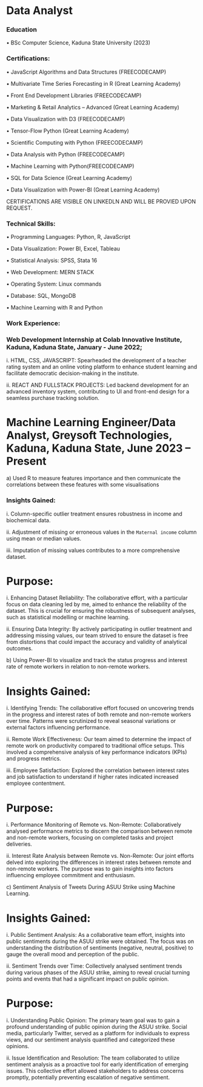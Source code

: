 # Data Analyst

### Education
•	BSc Computer Science, Kaduna State University (2023)

### Certifications:
•	JavaScript Algorithms and Data Structures (FREECODECAMP)

•	Multivariate Time Series Forecasting in R (Great Learning Academy)

•	Front End Development Libraries (FREECODECAMP)

•	Marketing & Retail Analytics – Advanced (Great Learning Academy)

•	Data Visualization with D3 (FREECODECAMP)

•	Tensor-Flow Python (Great Learning Academy)

•	Scientific Computing with Python (FREECODECAMP)

•	Data Analysis with Python (FREECODECAMP)

•	Machine Learning with Python(FREECODECAMP)

•	SQL for Data Science (Great Learning Academy)

•	Data Visualization with Power-BI (Great Learning Academy)

CERTIFICATIONS ARE VISIBLE ON LINKEDLN AND WILL BE PROVIED UPON REQUEST.

### Technical Skills:
•	Programming Languages: Python, R, JavaScript

•	Data Visualization: Power BI, Excel, Tableau

•	Statistical Analysis: SPSS, Stata 16

•	Web Development: MERN STACK

•	Operating System: Linux commands

•	Database: SQL, MongoDB

•	Machine Learning with R and Python

### Work Experience:
### Web Development Internship at Colab Innovative Institute, Kaduna, Kaduna State, January - June 2022; 

  i.	HTML, CSS, JAVASCRIPT: Spearheaded the development of a teacher rating system and an online voting platform to enhance student learning and facilitate democratic decision-making in the institute.
  
  ii.	REACT AND FULLSTACK PROJECTS: Led backend development for an advanced inventory system, contributing to UI and front-end design for a seamless purchase tracking solution.
  
# Machine Learning Engineer/Data Analyst, Greysoft Technologies,  Kaduna, Kaduna State, June 2023 – Present

  a)	Used R to measure features importance and then communicate the correlations between these features with some visualisations
### Insights Gained:
   i.	Column-specific outlier treatment ensures robustness in income and biochemical data.
   
   ii.	Adjustment of missing or erroneous values in the `Maternal income` column using mean or median values.
   
   iii.	Imputation of missing values contributes to a more comprehensive dataset.
# Purpose:
  i.	Enhancing Dataset Reliability: The collaborative effort, with a particular focus on data cleaning led by me, aimed to enhance the reliability of the dataset. This is crucial for ensuring the robustness of subsequent analyses, such as statistical modelling or machine learning.
  
  ii.	Ensuring Data Integrity: By actively participating in outlier treatment and addressing missing values, our team strived to ensure the dataset is free from distortions that could impact the accuracy and validity of analytical outcomes. 
    
   b)	Using Power-BI to visualize and track the status progress and interest rate of remote workers in relation to non-remote workers.
# Insights Gained:
  i.	Identifying Trends: The collaborative effort focused on uncovering trends in the progress and interest rates of both remote and non-remote workers over time. Patterns were scrutinized to reveal seasonal variations or external factors influencing performance.
  
  ii.	Remote Work Effectiveness: Our team aimed to determine the impact of remote work on productivity compared to traditional office setups. This involved a comprehensive analysis of key performance indicators (KPIs) and progress metrics.
  
  iii.	Employee Satisfaction: Explored the correlation between interest rates and job satisfaction to understand if higher rates indicated increased employee contentment.
  
# Purpose:
  i.	Performance Monitoring of Remote vs. Non-Remote: Collaboratively analysed performance metrics to discern the comparison between remote and non-remote workers, focusing on completed tasks and project deliveries.
  
  ii.	Interest Rate Analysis between Remote vs. Non-Remote: Our joint efforts delved into exploring the differences in interest rates between remote and non-remote workers. The purpose was to gain insights into factors influencing employee commitment and enthusiasm.
  
   c)	Sentiment Analysis of Tweets During ASUU Strike using Machine Learning.
# Insights Gained:
  i.	Public Sentiment Analysis: As a collaborative team effort, insights into public sentiments during the ASUU strike were obtained. The focus was on understanding the distribution of sentiments (negative, neutral, positive) to gauge the overall mood and perception of the public.
  
  ii.	Sentiment Trends over Time: Collectively analysed sentiment trends during various phases of the ASUU strike, aiming to reveal crucial turning points and events that had a significant impact on public opinion.
 # Purpose:
  i.	Understanding Public Opinion: The primary team goal was to gain a profound understanding of public opinion during the ASUU strike. Social media, particularly Twitter, served as a platform for individuals to express views, and our sentiment analysis quantified and categorized these opinions.
  
  ii.	Issue Identification and Resolution: The team collaborated to utilize sentiment analysis as a proactive tool for early identification of emerging issues. This collective effort allowed stakeholders to address concerns promptly, potentially preventing escalation of negative sentiment. 
